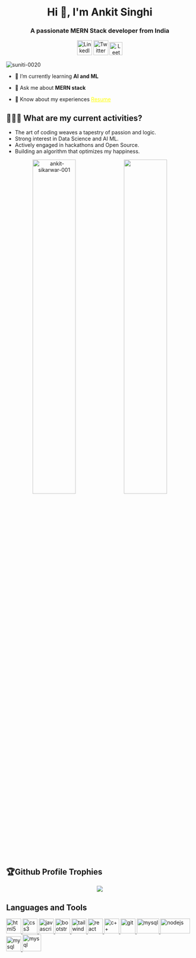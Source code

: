 <h1 align="center">Hi 👋, I'm Ankit Singhi</h1>
<h3 align="center">A passionate MERN Stack developer from India</h3>
<p align="center"> 
<a href="https://www.linkedin.com/in/ankit-singh-7135a3259/" target="blank"><img src="https://cdn-icons-png.flaticon.com/512/3536/3536505.png" alt="LinkedIn" width="40px"></a>
<a href="https://x.com/ankitsikarwar01" target="blank"><img src="https://cdn-icons-png.flaticon.com/512/2504/2504947.png" alt="Twitter" width="40px"></a>
<a href="https://leetcode.com/u/f281IUSYYy/" target="blank"><img src="https://dhyey6602.github.io/assets/lc-icon.png" alt="LeetCode" width="35px" ></a>
          
</p>
<p align="left"> <img src="https://komarev.com/ghpvc/?username=ankit-sikarwar-001&label=Profile%20views&color=0e75b6&style=flat" alt="suniti-0020" /> </p>

- 🌱 I’m currently learning **AI and ML**

- 💬 Ask me about **MERN stack**

- 📄 Know about my experiences <a href="https://drive.google.com/file/d/1Fozfg9td4nWlxjRsYS1bdkv0_z0sUdwh/view?usp=drive_link" target="_blank" style="color: #FFFF00;"> Resume </a>

## 👨🏻‍🏫 What are my current activities?

- The art of coding weaves a tapestry of passion and logic.
- Strong interest in Data Science and AI ML.
- Actively engaged in hackathons and Open Source.
- Building an algorithm that optimizes my happiness.


<p width="100%" align="center">
          <img align="center" width="48%" src="https://github-readme-stats.vercel.app/api?username=ankit-sikarwar-001&show_icons=true&locale=en" alt="ankit-sikarwar-001" />
          <img align="center"  width="48%" src="https://github-readme-streak-stats.herokuapp.com/?user=ankit-sikarwar-001" />
</p>

## 🏆Github Profile Trophies
<p align="center">
          <img src="https://github-profile-trophy.vercel.app/?username=ankit-sikarwar-001&theme=juicyfresh&column=7&margin-w=15&no-frame=true&no-bg=true" />
</p>

## Languages and Tools
<p align="left"> <a href="https://www.w3.org/html/" target="_blank"> <img src="https://www.w3.org/html/logo/downloads/HTML5_Badge_512.png" alt="html5" width="40" height="40"/> </a> <a href="https://www.w3schools.com/css/" target="_blank"> <img src="https://upload.wikimedia.org/wikipedia/commons/thumb/6/62/CSS3_logo.svg/800px-CSS3_logo.svg.png" alt="css3" width="40" height="40"/> </a> <a href="https://developer.mozilla.org/en-US/docs/Web/JavaScript" target="_blank"> <img src="https://seeklogo.com/images/J/javascript-logo-8892AEFCAC-seeklogo.com.png" alt="javascript" width="40" height="40"/> </a> <a href="https://getbootstrap.com" target="_blank"> <img src="https://getbootstrap.com/docs/5.0/assets/brand/bootstrap-logo.svg" alt="bootstrap" width="40" height="40"/> </a> <a href="https://tailwindcss.com/" target="_blank"> <img src="https://www.vectorlogo.zone/logos/tailwindcss/tailwindcss-icon.svg" alt="tailwind" width="40" height="40"/> </a> <a href="https://reactjs.org/" target="_blank"> <img src="https://cdn4.iconfinder.com/data/icons/logos-3/600/React.js_logo-512.png" alt="react" width="40" height="40"/> </a> <a href="https://cplusplus.com/doc/tutorial/" target="_blank"><img src="https://upload.wikimedia.org/wikipedia/commons/thumb/1/18/ISO_C%2B%2B_Logo.svg/1822px-ISO_C%2B%2B_Logo.svg.png" alt="c++" width="40" height="40"/> </a> <a href="https://git-scm.com/" target="_blank"> <img src="https://www.vectorlogo.zone/logos/git-scm/git-scm-icon.svg" alt="git" width="40" height="40"/> </a> <a href="https://www.mysql.com/" target="_blank"> <img src="https://www.mysql.com/common/logos/logo-mysql-170x115.png" alt="mysql" width="60" height="40"/> </a>
<a href="https://www.mysql.com/" target="_blank"> <img src="https://cdn.freebiesupply.com/logos/large/2x/nodejs-1-logo-png-transparent.png" alt="nodejs" width="80" height="40"/> </a> <a href="https://www.mysql.com/" target="_blank"> <img src="https://seeklogo.com/images/M/mongodb-logo-655F7D542D-seeklogo.com.png" alt="mysql" width="40" height="40"/> </a>  <a href="https://www.mysql.com/" target="_blank"> <img src="https://upload.wikimedia.org/wikipedia/commons/thumb/8/88/Status_iucn_EX_icon.svg/480px-Status_iucn_EX_icon.svg.png" alt="mysql" width="50" height="45"/> </a> </p>
 
</p>
